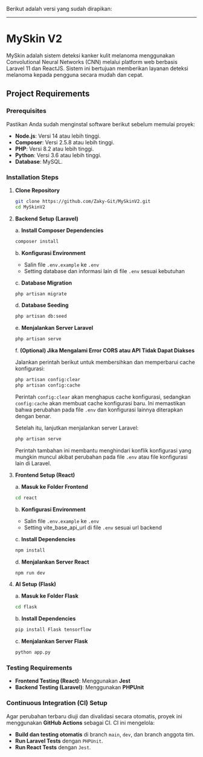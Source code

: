 Berikut adalah versi yang sudah dirapikan:

---

# MySkin V2

MySkin adalah sistem deteksi kanker kulit melanoma menggunakan Convolutional Neural Networks (CNN) melalui platform web berbasis Laravel 11 dan ReactJS. Sistem ini bertujuan memberikan layanan deteksi melanoma kepada pengguna secara mudah dan cepat.

## Project Requirements

### Prerequisites

Pastikan Anda sudah menginstal software berikut sebelum memulai proyek:
- **Node.js**: Versi 14 atau lebih tinggi.
- **Composer**: Versi 2.5.8 atau lebih tinggi.
- **PHP**: Versi 8.2 atau lebih tinggi.
- **Python**: Versi 3.6 atau lebih tinggi.
- **Database**: MySQL.

### Installation Steps

1. **Clone Repository**
   ```bash
   git clone https://github.com/Zaky-Git/MySkinV2.git
   cd MySkinV2
   ```

2. **Backend Setup (Laravel)**

   a. **Install Composer Dependencies**
   ```bash
   composer install
   ```

   b. **Konfigurasi Environment**
   - Salin file `.env.example` ke `.env`
   - Setting database dan informasi lain di file `.env` sesuai kebutuhan

   c. **Database Migration**
   ```bash
   php artisan migrate
   ```

   d. **Database Seeding**
   ```bash
   php artisan db:seed
   ```

   e. **Menjalankan Server Laravel**
   ```bash
   php artisan serve
   ```

   f. **(Optional) Jika Mengalami Error CORS atau API Tidak Dapat Diakses**
   
      Jalankan perintah berikut untuk membersihkan dan memperbarui cache konfigurasi:

      ```bash
      php artisan config:clear
      php artisan config:cache
      ```

      Perintah `config:clear` akan menghapus cache konfigurasi, sedangkan `config:cache` akan membuat cache konfigurasi baru. Ini memastikan bahwa perubahan pada file `.env` dan konfigurasi lainnya diterapkan dengan benar.

      Setelah itu, lanjutkan menjalankan server Laravel:

      ```bash
      php artisan serve
      ```

      Perintah tambahan ini membantu menghindari konflik konfigurasi yang mungkin muncul akibat perubahan pada file `.env` atau file konfigurasi lain di Laravel.

3. **Frontend Setup (React)**
   
   a. **Masuk ke Folder Frontend**
   ```bash
   cd react
   ```

   b. **Konfigurasi Environment**
   - Salin file `.env.example` ke `.env`
   - Setting vite_base_api_url di file `.env` sesuai url backend

   c. **Install Dependencies**
   ```bash
   npm install
   ```

   d. **Menjalankan Server React**
   ```bash
   npm run dev
   ```

4. **AI Setup (Flask)**
   
   a. **Masuk ke Folder Flask**
   ```bash
   cd flask
   ```

   b. **Install Dependencies**
   ```bash
   pip install Flask tensorflow
   ```

   c. **Menjalankan Server Flask**
   ```bash
   python app.py
   ```

### Testing Requirements

- **Frontend Testing (React)**: Menggunakan **Jest**
- **Backend Testing (Laravel)**: Menggunakan **PHPUnit**

### Continuous Integration (CI) Setup

Agar perubahan terbaru diuji dan divalidasi secara otomatis, proyek ini menggunakan **GitHub Actions** sebagai CI. CI ini mengelola:
- **Build dan testing otomatis** di branch `main`, `dev`, dan branch anggota tim.
- **Run Laravel Tests** dengan `PHPUnit`.
- **Run React Tests** dengan `Jest`.
